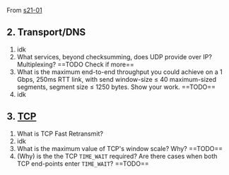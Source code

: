 From [s21-01](Past%20Exams/s21-01.pdf)

## 2. Transport/DNS

1. idk
2. What services, beyond checksumming, does UDP provide over IP? Multiplexing? ==TODO Check if more==
3. What is the maximum end-to-end throughput you could achieve on a 1 Gbps, 250ms RTT link, with send window-size ≤ 40 maximum-sized segments, segment size ≤ 1250 bytes. Show your work. ==TODO==
4. idk

## 3. [TCP](../OSI%20layers/Transport%20layer/TCP/TCP.md)
1. What is TCP Fast Retransmit?
2. idk
3. What is the maximum value of TCP's window scale? Why? ==TODO==
4. (Why) is the the TCP `TIME_WAIT` required? Are there cases when both TCP end-points enter `TIME_WAIT`? ==TODO==
